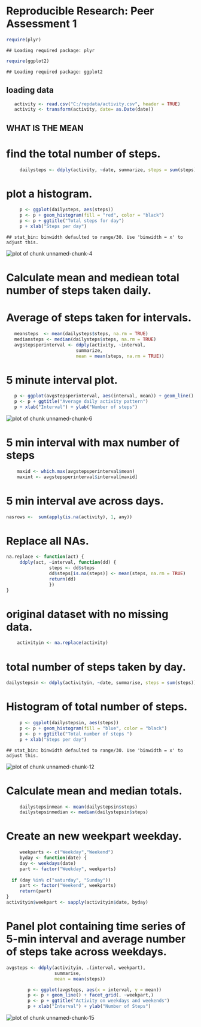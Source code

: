 # Reproducible Research: Peer Assessment 1




```r
require(plyr)
```

```
## Loading required package: plyr
```

```r
require(ggplot2)
```

```
## Loading required package: ggplot2
```
## loading data

```r
   activity <- read.csv("C:/repdata/activity.csv", header = TRUE)
   activity <- transform(activity, date= as.Date(date))
```
## WHAT IS THE MEAN

# find the total number of steps.

```r
     dailysteps <- ddply(activity, ~date, summarize, steps = sum(steps))
```
# plot a histogram.

```r
     p <- ggplot(dailysteps, aes(steps))
     p <- p + geom_histogram(fill = "red", color = "black")
     p <- p + ggtitle("Total steps for day")
     p + xlab("Steps per day")
```

```
## stat_bin: binwidth defaulted to range/30. Use 'binwidth = x' to adjust this.
```

![plot of chunk unnamed-chunk-4](./PA1_template_files/figure-html/unnamed-chunk-4.png) 

# Calculate mean and mediean total number of steps taken daily.
# Average of steps taken for intervals.


```r
   meansteps  <- mean(dailysteps$steps, na.rm = TRUE)
   mediansteps <- median(dailysteps$steps, na.rm = TRUE)
   avgstepsperinterval <- ddply(activity, ~interval, 
                          summarize,
                          mean = mean(steps, na.rm = TRUE))
```

# 5 minute interval plot.


```r
   p <- ggplot(avgstepsperinterval, aes(interval, mean)) + geom_line()
   p <- p + ggtitle("Average daily activity pattern")
   p + xlab("Interval") + ylab("Number of steps")
```

![plot of chunk unnamed-chunk-6](./PA1_template_files/figure-html/unnamed-chunk-6.png) 

# 5 min interval with max number of steps


```r
    maxid <- which.max(avgstepsperinterval$mean)
    maxint <- avgstepsperinterval$interval[maxid]
```

# 5 min interval ave across days.


```r
nasrows <-  sum(apply(is.na(activity), 1, any))
```

# Replace all NAs. 


```r
na.replace <- function(act) { 
     ddply(act, ~interval, function(dd) {
                steps <- dd$steps
                dd$steps[is.na(steps)] <- mean(steps, na.rm = TRUE)
                return(dd)
                })
}
```
# original dataset with no missing data.


```r
    activityin <- na.replace(activity)
```

# total number of steps taken by day.


```r
dailystepsin <- ddply(activityin, ~date, summarise, steps = sum(steps))
```
# Histogram of total number of steps.


```r
     p <- ggplot(dailystepsin, aes(steps))
     p <- p + geom_histogram(fill = "blue", color = "black")
     p <- p + ggtitle("Total number of steps ")
     p + xlab("Steps per day")
```

```
## stat_bin: binwidth defaulted to range/30. Use 'binwidth = x' to adjust this.
```

![plot of chunk unnamed-chunk-12](./PA1_template_files/figure-html/unnamed-chunk-12.png) 

# Calculate mean and median totals.


```r
     dailystepsinmean <- mean(dailystepsin$steps)
     dailystepsinmedian <- median(dailystepsin$steps)
```

# Create an new weekpart weekday.


```r
     weekparts <- c("Weekday","Weekend")
     byday <- function(date) {
     day <- weekdays(date)
     part <- factor("Weekday", weekparts)
     
  if (day %in% c("saturday", "Sunday"))
     part <- factor("Weekend", weekparts)
     return(part)
}
activityin$weekpart <- sapply(activityin$date, byday)
```
# Panel plot containing time series of 5-min interval and average number of steps take across weekdays.


```r
avgsteps <- ddply(activityin, .(interval, weekpart),
                  summarise, 
                  mean = mean(steps))

        p <- ggplot(avgsteps, aes(x = interval, y = mean))
        p <- p + geom_line() + facet_grid(. ~weekpart,)
        p <- p + ggtitle("Activity on weekdays and weekends")
        p + xlab("Interval") + ylab("Number of Steps")
```

![plot of chunk unnamed-chunk-15](./PA1_template_files/figure-html/unnamed-chunk-15.png) 
                              
